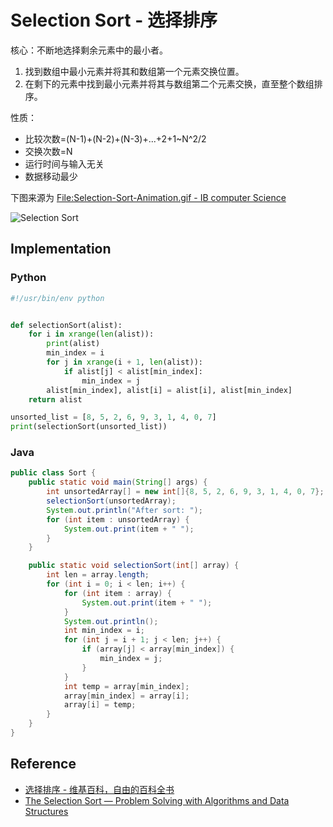 # Selection Sort - 选择排序

核心：不断地选择剩余元素中的最小者。

1. 找到数组中最小元素并将其和数组第一个元素交换位置。
2. 在剩下的元素中找到最小元素并将其与数组第二个元素交换，直至整个数组排序。

性质：

- 比较次数=(N-1)+(N-2)+(N-3)+...+2+1~N^2/2
- 交换次数=N
- 运行时间与输入无关
- 数据移动最少

下图来源为 [File:Selection-Sort-Animation.gif - IB computer Science](http://wiki.ibcsstudent.org/index.php?title=File:Selection-Sort-Animation.gif)

![Selection Sort](../../shared-files/images/selection_sort.gif)

## Implementation

### Python

```python
#!/usr/bin/env python


def selectionSort(alist):
    for i in xrange(len(alist)):
        print(alist)
        min_index = i
        for j in xrange(i + 1, len(alist)):
            if alist[j] < alist[min_index]:
                min_index = j
        alist[min_index], alist[i] = alist[i], alist[min_index]
    return alist

unsorted_list = [8, 5, 2, 6, 9, 3, 1, 4, 0, 7]
print(selectionSort(unsorted_list))
```

### Java

```java
public class Sort {
	public static void main(String[] args) {
		int unsortedArray[] = new int[]{8, 5, 2, 6, 9, 3, 1, 4, 0, 7};
		selectionSort(unsortedArray);
		System.out.println("After sort: ");
		for (int item : unsortedArray) {
			System.out.print(item + " ");
		}
	}

	public static void selectionSort(int[] array) {
		int len = array.length;
		for (int i = 0; i < len; i++) {
			for (int item : array) {
				System.out.print(item + " ");
			}
			System.out.println();
			int min_index = i;
			for (int j = i + 1; j < len; j++) {
				if (array[j] < array[min_index]) {
					min_index = j;
				}
			}
			int temp = array[min_index];
			array[min_index] = array[i];
			array[i] = temp;
		}
	}
}
```

## Reference

- [选择排序 - 维基百科，自由的百科全书](http://zh.wikipedia.org/wiki/%E9%80%89%E6%8B%A9%E6%8E%92%E5%BA%8F)
- [The Selection Sort — Problem Solving with Algorithms and Data Structures](http://interactivepython.org/runestone/static/pythonds/SortSearch/TheSelectionSort.html)
